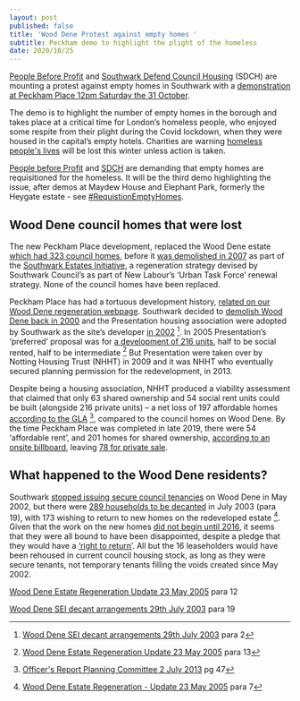 ```yaml
---
layout: post
published: false
title: 'Wood Dene Protest against empty homes '
subtitle: Peckham demo to highlight the plight of the homeless
date: 2020/10/25
---
```



[People Before Profit](https://m.facebook.com/peoplebeforeprofitCVD19/) and [Southwark Defend Council Housing](https://m.facebook.com/southwarkdch/) (SDCH) are mounting a protest against empty homes in Southwark with a [demonstration at Peckham Place 12pm Saturday the 31 October](https://m.facebook.com/events/3120862284692741?acontext=%7B%22action_history%22%3A%5B%7B%22surface%22%3A%22page%22%2C%22mechanism%22%3A%22page_admin_bar%22%2C%22extra_data%22%3A%22%7B%5C%22page_id%5C%22%3A839272879439624%7D%22%7D%2C%7B%22surface%22%3A%22events_admin_tool%22%2C%22mechanism%22%3A%22events_admin_tool%22%2C%22extra_data%22%3A%22%5B%5D%22%7D%5D%2C%22has_source%22%3Atrue%7D).

The demo is to highlight the number of empty homes in the borough and takes place at a critical time for London’s homeless people, who enjoyed some respite from their plight during the Covid lockdown, when they were housed in the capital’s empty hotels.  Charities  are warning [homeless people's lives](https://www.bbc.co.uk/news/uk-54458884) will be lost this winter unless action is taken.

[People before Profit](https://m.facebook.com/peoplebeforeprofitCVD19/) and [SDCH](https://m.facebook.com/southwarkdch/) are demanding that empty homes are requisitioned for the homeless.  It will be the third demo highlighting the issue, after demos at Maydew House and Elephant Park, formerly the Heygate estate - see [#RequistionEmptyHomes](https://twitter.com/hashtag/RequisitionEmptyHomes?src=hash).

## Wood Dene council homes that were lost

The new Peckham Place development, replaced the Wood Dene estate [which had 323 council homes](http://35percent.org/wood-dene-regeneration/), before it [was demolished in 2007](https://www.southwarknews.co.uk/news/notting-hill-admits-wood-dene-estate-peckham-wont-rebuilt-2019-thirteen-years-demolition/) as part of the [Southwark Estates Initiative](http://embed.verite.co/timeline/?source=0Aprl6XcACewydEhRaWFOLVBfUjBSVW1HUGVZNEhGeFE&font=Bevan-PotanoSans&maptype=toner&lang=en&hash_bookmark=true&start_zoom_adjust=2&height=650#1), a regeneration strategy devised by Southwark Council’s as part of New Labour’s ‘Urban Task Force’ renewal strategy.  None of the council homes have been replaced.

Peckham Place has had a tortuous development history, [related on our Wood Dene regeneration webpage](http://35percent.org/wood-dene-regeneration/).  Southwark decided to [demolish Wood Dene back in 2000](http://moderngov.southwark.gov.uk/Data/Executive/20030729/Agenda/56%20-%20Disposal%20of%20216-224Underhill%20Road,%20SE22.pdf) and the Presentation housing association were adopted by Southwark as the site’s developer [in 2002](http://moderngov.southwark.gov.uk/Data/Executive/20050523/Agenda/Item%2011%20-%20Wooddene%20EstateRegeneration%20-%20Update.pdf) [^1].  In 2005 Presentation’s ‘preferred’ proposal was for [a development of 216 units](http://moderngov.southwark.gov.uk/Data/Executive/20050523/Agenda/Item%2011%20-%20Wooddene%20EstateRegeneration%20-%20Update.pdf), half to be social rented, half to be intermediate [^2]  But Presentation were taken over by Notting Housing Trust (NHHT) in 2009 and it was NHHT who eventually secured planning permission for the redevelopment, in 2013.

Despite being a housing association, NHHT produced a viability assessment that claimed that only 63 shared ownership and 54 social rent units could be built (alongside 216 private units) – a net loss of 197 affordable homes [according to the GLA](http://planbuild.southwark.gov.uk/documents/?GetDocument=%7b%7b%7b!gC0r1MnWVfiWgymHTtPApA%3d%3d!%7d%7d%7d) [^3], compared to the council homes on Wood Dene.  By the time Peckham Place was completed in late 2019, there were 54 ‘affordable rent’,  and 201 homes for shared ownership, [according to an onsite billboard](http://35percent.org/wood-dene-regeneration/), leaving [78 for private sale](https://www.nhg.org.uk/building-homes/developments/wooddene-estate-southwark/).

## What happened to the Wood Dene residents?

Southwark [stopped issuing secure council tenancies](http://moderngov.southwark.gov.uk/Data/Executive/20050523/Agenda/Item%2011%20-%20Wooddene%20EstateRegeneration%20-%20Update.pdf) on Wood Dene in May 2002, but there were [289 households to be decanted](http://moderngov.southwark.gov.uk/Data/Executive/20030729/Agenda/56%20-%20Disposal%20of%20216-224Underhill%20Road,%20SE22.pdf) in July 2003 (para 19), with 173 wishing to return to new homes on the redeveloped estate [^4]. Given that the work on the new homes [did not begin until 2016](https://www.southwarknews.co.uk/news/notting-hill-admits-wood-dene-estate-peckham-wont-rebuilt-2019-thirteen-years-demolition/), it seems that they were all bound to have been disappointed, despite a pledge that they would have a [‘right to return’](http://35percent.org/wood-dene-regeneration/).   All but the 16 leaseholders would have been rehoused in current council housing stock, as long as they were secure tenants, not temporary tenants filling the voids created since May 2002.









[^1]: [Wood Dene SEI decant arrangements 29th July 2003](http://moderngov.southwark.gov.uk/Data/Executive/20030729/Agenda/56%20-%20Disposal%20of%20216-224Underhill%20Road,%20SE22.pdf) para 2

[Wood Dene Estate Regeneration Update 23 May 2005](http://moderngov.southwark.gov.uk/Data/Executive/20050523/Agenda/Item%2011%20-%20Wooddene%20EstateRegeneration%20-%20Update.pdf) para 12

[^2]: [Wood Dene Estate Regeneration Update 23 May 2005](http://moderngov.southwark.gov.uk/Data/Executive/20050523/Agenda/Item%2011%20-%20Wooddene%20EstateRegeneration%20-%20Update.pdf) para 13

[^3]: [Officer's Report Planning Committee 2 July 2013](http://planbuild.southwark.gov.uk/documents/?GetDocument=%7b%7b%7b!gC0r1MnWVfiWgymHTtPApA%3d%3d!%7d%7d%7d) pg 47

[^4]: [Wood Dene Estate Regeneration - Update 23 May 2005](http://moderngov.southwark.gov.uk/Data/Executive/20050523/Agenda/Item%2011%20-%20Wooddene%20EstateRegeneration%20-%20Update.pdf) para 7

[Wood Dene SEI decant arrangements 29th July 2003](http://moderngov.southwark.gov.uk/Data/Executive/20030729/Agenda/56%20-%20Disposal%20of%20216-224Underhill%20Road,%20SE22.pdf) para 19
